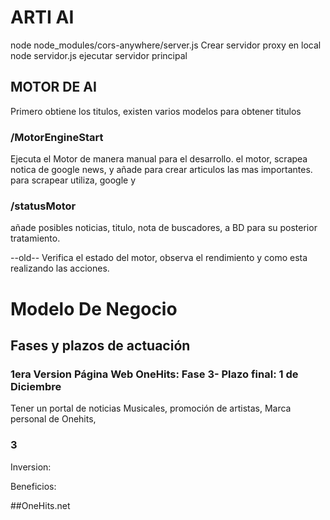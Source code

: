 # ARTI AI

node node_modules/cors-anywhere/server.js Crear servidor proxy en local
node servidor.js ejecutar servidor principal

## MOTOR DE AI

Primero obtiene los titulos, existen varios modelos para obtener titulos

### /MotorEngineStart
Ejecuta el Motor de manera manual para el desarrollo.
el motor, scrapea notica de google news, y añade para crear articulos las mas importantes. 
para scrapear utiliza, google y

### /statusMotor
añade posibles noticias, titulo, nota de buscadores, a BD para su posterior tratamiento.

--old--
Verifica el estado del motor, observa el rendimiento y como esta realizando las acciones.

# Modelo De Negocio

## Fases y plazos de actuación




### 1era Version Página Web OneHits: Fase 3- Plazo final: 1 de Diciembre
Tener un portal de noticias Musicales, promoción de artistas, Marca personal de Onehits,  

### 3

Inversion:

Beneficios:


##OneHits.net
